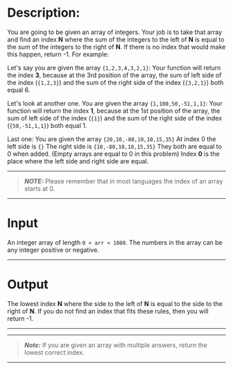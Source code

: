 # Description:

You are going to be given an array of integers. Your job is to take that array and find an index **N** where the sum of the integers to the left of **N** is equal to the sum of the integers to the right of **N**. If there is no index that would make this happen, return -1.
For example:

Let's say you are given the array `{1,2,3,4,3,2,1}`:
Your function will return the index **3**, because at the 3rd position of the array, the sum of left side of the index (`{1,2,3}`) and the sum of the right side of the index (`{3,2,1}`) both equal 6.

Let's look at another one.
You are given the array `{1,100,50,-51,1,1}`:
Your function will return the index **1**, because at the 1st position of the array, the sum of left side of the index (`{1}`) and the sum of the right side of the index (`{50,-51,1,1}`) both equal 1.

Last one:
You are given the array `{20,10,-80,10,10,15,35}`
At index 0 the left side is `{}`
The right side is `{10,-80,10,10,15,35}`
They both are equal to 0 when added. (Empty arrays are equal to 0 in this problem)
Index **0** is the place where the left side and right side are equal.

---
>**_NOTE:_**  Please remember that in most languages the index of an array starts at 0.
---
# Input
An integer array of length `0 < arr < 1000`. The numbers in the array can be any integer positive or negative.

---

# Output
The lowest index **N** where the side to the left of **N** is equal to the side to the right of **N**. If you do not find an index that fits these rules, then you will return -1.

---

---
>**_Note:_** If you are given an array with multiple answers, return the lowest correct index.
---


